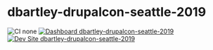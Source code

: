 # dbartley-drupalcon-seattle-2019

![CI none](https://img.shields.io/badge/ci-none-orange.svg)
[![Dashboard dbartley-drupalcon-seattle-2019](https://img.shields.io/badge/dashboard-dbartley_drupalcon_seattle_2019-yellow.svg)](https://dashboard.pantheon.io/sites/b72a0f7f-1af6-4445-aeab-34016107801b#dev/code)
[![Dev Site dbartley-drupalcon-seattle-2019](https://img.shields.io/badge/site-dbartley_drupalcon_seattle_2019-blue.svg)](http://dev-dbartley-drupalcon-seattle-2019.pantheonsite.io/)